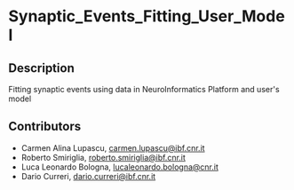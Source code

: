 # Synaptic_Events_Fitting_User_Model
## Description
Fitting synaptic events using data in NeuroInformatics Platform and user's model

## Contributors 
- Carmen Alina Lupascu, carmen.lupascu@ibf.cnr.it
- Roberto Smiriglia, roberto.smiriglia@ibf.cnr.it
- Luca Leonardo Bologna, lucaleonardo.bologna@cnr.it
- Dario Curreri, dario.curreri@ibf.cnr.it
